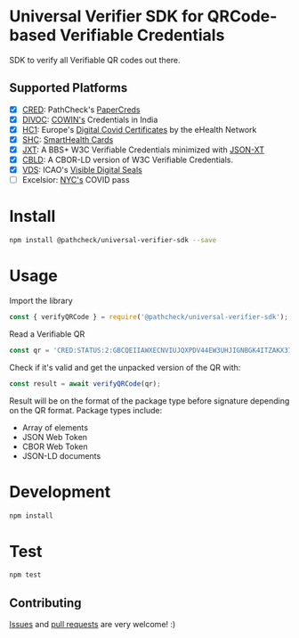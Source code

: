 # Universal Verifier SDK for QRCode-based Verifiable Credentials
SDK to verify all Verifiable QR codes out there. 

## Supported Platforms

- [x] [CRED](https://github.com/Path-Check/cred-sdk.js): PathCheck's [PaperCreds](https://github.com/Path-Check/paper-cred)
- [x] [DIVOC](https://github.com/Path-Check/divoc-sdk.js): [COWIN's](https://www.cowin.gov.in/) Credentials in India
- [x] [HC1](https://github.com/Path-Check/dcc-sdk.js): Europe's [Digital Covid Certificates](https://ec.europa.eu/info/live-work-travel-eu/coronavirus-response/safe-covid-19-vaccines-europeans/eu-digital-covid-certificate_en) by the eHealth Network
- [x] [SHC](https://github.com/Path-Check/shc-sdk.js): [SmartHealth Cards](https://smarthealth.cards/)
- [x] [JXT](https://github.com/Path-Check/bbs-jxt-sdk.js): A BBS+ W3C Verifiable Credentials minimized with [JSON-XT](https://jsonxt.io/)
- [x] [CBLD](https://github.com/Path-Check/bbs-cbld-sdk.js): A CBOR-LD version of W3C Verifiable Credentials. 
- [x] [VDS](https://github.com/Path-Check/vds-sdk.js): ICAO's [Visible Digital Seals](https://www.icao.int/Security/FAL/TRIP/Documents/TR%20-%20Visible%20Digital%20Seals%20for%20Non-Electronic%20Documents%20V1.31.pdf)
- [ ] Excelsior: [NYC's](https://covid19vaccine.health.ny.gov/excelsior-pass) COVID pass

# Install

```sh
npm install @pathcheck/universal-verifier-sdk --save
```

# Usage

Import the library

```js
const { verifyQRCode } = require('@pathcheck/universal-verifier-sdk');
```

Read a Verifiable QR

```js
const qr = 'CRED:STATUS:2:GBCQEIIAWXECNVIUJQXPDV44EW3UHJIGNBGK4ITZAKX37MJNXG6IQZDXS7ZAEIB3ROQ2EWIRYH66FGPJOWBWP3MK6YTYVGJE332CXM6V2YQOBLHECU:1A9.PCF.PW:1//JD82'
```

Check if it's valid and get the unpacked version of the QR with: 

```js
const result = await verifyQRCode(qr);
```

Result will be on the format of the package type before signature depending on the QR format. Package types include: 
- Array of elements
- JSON Web Token
- CBOR Web Token
- JSON-LD documents

# Development

```sh
npm install
``` 

# Test

```sh
npm test
```

## Contributing

[Issues](https://github.com/Path-Check/universal-verifier-sdk/issues) and [pull requests](https://github.com/Path-Check/universal-verifier-sdk/pulls) are very welcome! :)
